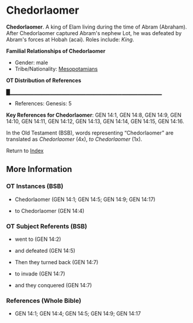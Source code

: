 # Chedorlaomer
**Chedorlaomer**. 
A king of Elam living during the time of Abram (Abraham). After Chedorlaomer captured Abram's nephew Lot, he was defeated by Abram's forces at Hobah (acai). 
Roles include: 
_King_. 




**Familial Relationships of Chedorlaomer**


* Gender: male
* Tribe/Nationality: [Mesopotamians](../../../groups/md/acai/Mesopotamia.md)


**OT Distribution of References**

█▁▁▁▁▁▁▁▁▁▁▁▁▁▁▁▁▁▁▁▁▁▁▁▁▁▁▁▁▁▁▁▁▁▁▁▁▁▁
* References: Genesis: 5



**Key References for Chedorlaomer**: 
GEN 14:1, GEN 14:8, GEN 14:9, GEN 14:10, GEN 14:11, GEN 14:12, GEN 14:13, GEN 14:14, GEN 14:15, GEN 14:16. 


In the Old Testament (BSB), words representing “Chedorlaomer” are translated as 
*Chedorlaomer* (4x), *to Chedorlaomer* (1x). 




Return to [Index](00-Index.md)

## More Information

### OT Instances (BSB)

* Chedorlaomer (GEN 14:1; GEN 14:5; GEN 14:9; GEN 14:17)

* to Chedorlaomer (GEN 14:4)



### OT Subject Referents (BSB)

* went to (GEN 14:2)

* and defeated (GEN 14:5)

* Then they turned back (GEN 14:7)

* to invade (GEN 14:7)

* and they conquered (GEN 14:7)



### References (Whole Bible)

* GEN 14:1; GEN 14:4; GEN 14:5; GEN 14:9; GEN 14:17



